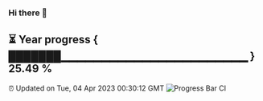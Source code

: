 ### Hi there 👋
⏳ Year progress { ███████▁▁▁▁▁▁▁▁▁▁▁▁▁▁▁▁▁▁▁▁▁▁▁ } 25.49 %
---
⏰ Updated on Tue, 04 Apr 2023 00:30:12 GMT
![Progress Bar CI](https://github.com/Moyi321/Moyi321/workflows/Progress%20Bar%20CI/badge.svg)

